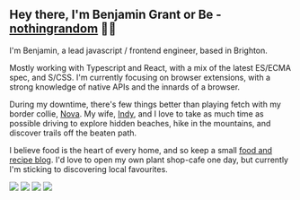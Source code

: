 ## Hey there, I'm Benjamin Grant or Be - [nothingrandom](https://b.nothingrandom.studio) 👋🏻

I'm Benjamin, a lead javascript / frontend engineer, based in Brighton.

Mostly working with Typescript and React, with a mix of the latest ES/ECMA spec, and S/CSS. I'm currently focusing on browser extensions, with a strong knowledge of native APIs and the innards of a browser.

During my downtime, there's few things better than playing fetch with my border collie, [Nova](https://www.instagram.com/thebcsupernova/). My wife, [Indy](https://instagram.com/indiazoeann), and I love to take as much time as possible driving to explore hidden beaches, hike in the mountains, and discover trails off the beaten path.

I believe food is the heart of every home, and so keep a small [food and recipe blog](https://b.nothingrandom.studio/food). I'd love to open my own plant shop-cafe one day, but currently I'm sticking to discovering local favourites.

[![](https://img.shields.io/badge/GitHub-100000?style=for-the-badge&logo=github&logoColor=white)](https://github.com/nothingrandom) [![](https://img.shields.io/badge/Instagram-E4405F?style=for-the-badge&logo=instagram&logoColor=white)](https://instagram.com/nothingrandom) [![](https://img.shields.io/badge/LinkedIn-0077B5?style=for-the-badge&logo=linkedin&logoColor=white)](https://www.linkedin.com/in/-benjamin-grant/) [![](https://img.shields.io/badge/Apple%20Music-FA243C?&style=for-the-badge&logo=applemusic&logoColor=white)](https://music.apple.com/profile/nothingrandom)
